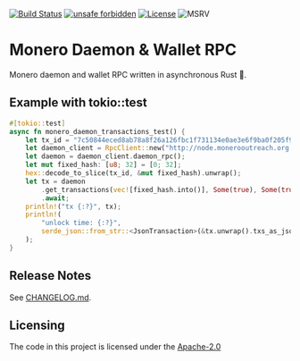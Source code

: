 [![Build Status](https://img.shields.io/github/workflow/status/monero-ecosystem/monero-rpc-rs/Continuous%20integration)](https://github.com/monero-ecosystem/monero-rpc-rs/blob/master/.github/workflows/main.yml)
[![unsafe forbidden](https://img.shields.io/badge/unsafe-forbidden-success.svg)](https://github.com/rust-secure-code/safety-dance/)
[![License](https://img.shields.io/badge/License-Apache_2.0-blue.svg)](https://opensource.org/licenses/Apache-2.0)
![MSRV](https://img.shields.io/badge/MSRV-1.51.0-blue)

# Monero Daemon & Wallet RPC

Monero daemon and wallet RPC written in asynchronous Rust :crab:.

## Example with tokio::test

```rust
#[tokio::test]
async fn monero_daemon_transactions_test() {
    let tx_id = "7c50844eced8ab78a8f26a126fbc1f731134e0ae3e6f9ba0f205f98c1426ff60".to_string();
    let daemon_client = RpcClient::new("http://node.monerooutreach.org:18081".to_string());
    let daemon = daemon_client.daemon_rpc();
    let mut fixed_hash: [u8; 32] = [0; 32];
    hex::decode_to_slice(tx_id, &mut fixed_hash).unwrap();
    let tx = daemon
        .get_transactions(vec![fixed_hash.into()], Some(true), Some(true))
        .await;
    println!("tx {:?}", tx);
    println!(
        "unlock time: {:?}",
        serde_json::from_str::<JsonTransaction>(&tx.unwrap().txs_as_json.unwrap()[0])
    );
}
```

## Release Notes

See [CHANGELOG.md](CHANGELOG.md).

## Licensing

The code in this project is licensed under the [Apache-2.0](LICENSE)
